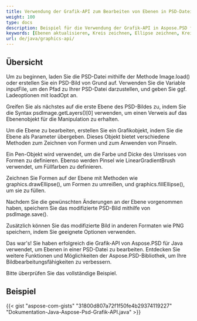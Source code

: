```yaml
---
title: Verwendung der Grafik-API zum Bearbeiten von Ebenen in PSD-Dateien
weight: 100
type: docs
description: Beispiel für die Verwendung der Grafik-API in Aspose.PSD für Java
keywords: [Ebenen aktualisieren, Kreis zeichnen, Ellipse zeichnen, Kreis mit Füllung zeichnen, Grafik, psd api, java, Codebeispiel]
url: de/java/graphics-api/
---
```


## **Übersicht**
Um zu beginnen, laden Sie die PSD-Datei mithilfe der Methode Image.load() oder erstellen Sie ein PSD-Bild von Grund auf. Verwenden Sie die Variable inputFile, um den Pfad zu Ihrer PSD-Datei darzustellen, und geben Sie ggf. Ladeoptionen mit loadOpt an.

Greifen Sie als nächstes auf die erste Ebene des PSD-Bildes zu, indem Sie die Syntax psdImage.getLayers()[0] verwenden, um einen Verweis auf das Ebenenobjekt für die Manipulation zu erhalten.

Um die Ebene zu bearbeiten, erstellen Sie ein Grafikobjekt, indem Sie die Ebene als Parameter übergeben. Dieses Objekt bietet verschiedene Methoden zum Zeichnen von Formen und zum Anwenden von Pinseln.

Ein Pen-Objekt wird verwendet, um die Farbe und Dicke des Umrisses von Formen zu definieren. Ebenso werden Pinsel wie LinearGradientBrush verwendet, um Füllfarben zu definieren.

Zeichnen Sie Formen auf der Ebene mit Methoden wie graphics.drawEllipse(), um Formen zu umreißen, und graphics.fillEllipse(), um sie zu füllen.

Nachdem Sie die gewünschten Änderungen an der Ebene vorgenommen haben, speichern Sie das modifizierte PSD-Bild mithilfe von psdImage.save().

Zusätzlich können Sie das modifizierte Bild in anderen Formaten wie PNG speichern, indem Sie geeignete Optionen verwenden.

Das war's! Sie haben erfolgreich die Grafik-API von Aspose.PSD für Java verwendet, um Ebenen in einer PSD-Datei zu bearbeiten. Entdecken Sie weitere Funktionen und Möglichkeiten der Aspose.PSD-Bibliothek, um Ihre Bildbearbeitungsfähigkeiten zu verbessern.

Bitte überprüfen Sie das vollständige Beispiel.

## **Beispiel**
{{< gist "aspose-com-gists" "31800d807a72f1f50fe4b29374119227" "Dokumentation-Java-Aspose-Psd-Grafik-API.java" >}}
